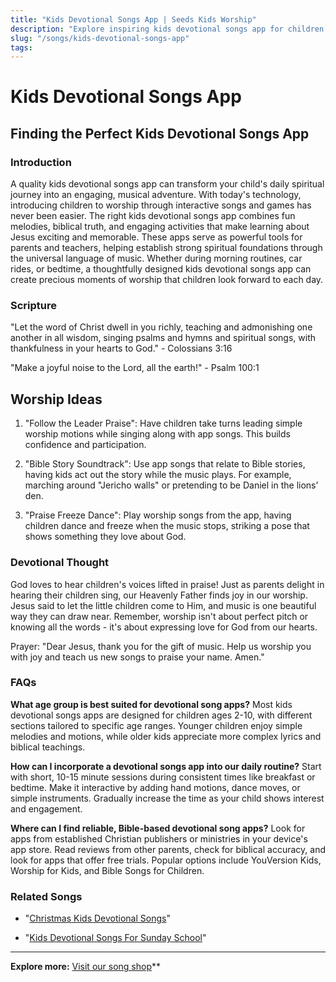 ```yaml
---
title: "Kids Devotional Songs App | Seeds Kids Worship"
description: "Explore inspiring kids devotional songs app for children's worship and faith development. Biblical music resources for families and ministry."
slug: "/songs/kids-devotional-songs-app"
tags:
---
```


# Kids Devotional Songs App

## Finding the Perfect Kids Devotional Songs App

### Introduction
A quality kids devotional songs app can transform your child's daily spiritual journey into an engaging, musical adventure. With today's technology, introducing children to worship through interactive songs and games has never been easier. The right kids devotional songs app combines fun melodies, biblical truth, and engaging activities that make learning about Jesus exciting and memorable. These apps serve as powerful tools for parents and teachers, helping establish strong spiritual foundations through the universal language of music. Whether during morning routines, car rides, or bedtime, a thoughtfully designed kids devotional songs app can create precious moments of worship that children look forward to each day.

### Scripture
"Let the word of Christ dwell in you richly, teaching and admonishing one another in all wisdom, singing psalms and hymns and spiritual songs, with thankfulness in your hearts to God." - Colossians 3:16

"Make a joyful noise to the Lord, all the earth!" - Psalm 100:1

## Worship Ideas
1. "Follow the Leader Praise": Have children take turns leading simple worship motions while singing along with app songs. This builds confidence and participation.

2. "Bible Story Soundtrack": Use app songs that relate to Bible stories, having kids act out the story while the music plays. For example, marching around "Jericho walls" or pretending to be Daniel in the lions' den.

3. "Praise Freeze Dance": Play worship songs from the app, having children dance and freeze when the music stops, striking a pose that shows something they love about God.

### Devotional Thought
God loves to hear children's voices lifted in praise! Just as parents delight in hearing their children sing, our Heavenly Father finds joy in our worship. Jesus said to let the little children come to Him, and music is one beautiful way they can draw near. Remember, worship isn't about perfect pitch or knowing all the words - it's about expressing love for God from our hearts.

Prayer: "Dear Jesus, thank you for the gift of music. Help us worship you with joy and teach us new songs to praise your name. Amen."

### FAQs
**What age group is best suited for devotional song apps?**
Most kids devotional songs apps are designed for children ages 2-10, with different sections tailored to specific age ranges. Younger children enjoy simple melodies and motions, while older kids appreciate more complex lyrics and biblical teachings.

**How can I incorporate a devotional songs app into our daily routine?**
Start with short, 10-15 minute sessions during consistent times like breakfast or bedtime. Make it interactive by adding hand motions, dance moves, or simple instruments. Gradually increase the time as your child shows interest and engagement.

**Where can I find reliable, Bible-based devotional song apps?**
Look for apps from established Christian publishers or ministries in your device's app store. Read reviews from other parents, check for biblical accuracy, and look for apps that offer free trials. Popular options include YouVersion Kids, Worship for Kids, and Bible Songs for Children.

### Related Songs

- "[Christmas Kids Devotional Songs](/activities/christmas-kids-devotional-songs/)"

- "[Kids Devotional Songs For Sunday School](/activities/kids-devotional-songs-for-sunday-school/)"

---

**Explore more:** [Visit our song shop](https://seedskidsworship.com/shop)**

<!-- Schema Markup -->
<script type="application/ld+json">
{
  "@context": "https://schema.org",
  "@type": "MusicRecording",
  "name": "Kids Devotional Songs App",
  "byArtist": {
    "@type": "MusicGroup",
    "name": "Seeds Kids Worship"
  },
  "isFamilyFriendly": true,
  "url": "https://seedskidsworship.com/songs/kids-devotional-songs-app/"
}
</script>